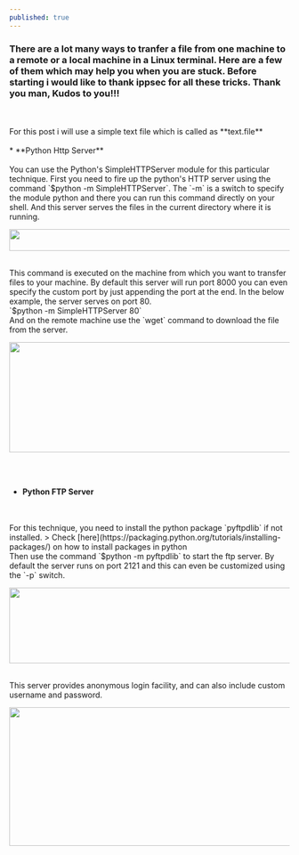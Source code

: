 ```yaml
---
published: true
---
```

### There are a lot many ways to tranfer a file from one machine to a remote or a local machine in a Linux terminal. Here are a few of them which may help you when you are stuck. Before starting i would like to thank **ippsec** for all these tricks. Thank you man, Kudos to you!!!
<br>
<br>
For this post i will use a simple text file which is called as **text.file**
<br>
<br>
* **Python Http Server**
<br>
<br>
	You can use the Python's SimpleHTTPServer module for this particular technique. First you need to fire up the
    python's HTTP server using the command `$python -m SimpleHTTPServer`. The `-m` is a switch to specify the
    module python and there you can run this command directly on your shell. And this server serves the files in
    the current directory where it is running.
    <br>
<p align="center">
  <img width="614" height="39" src="https://fir3wa1-k3r.github.io/imgs/file_1.png">	
</p>
	<br>
    This command is executed on the machine from which you want to transfer files to your machine.
	By default this server will run port 8000 you can even specify the custom port by just appending the
    port at the end. In the below example, the server serves on port 80.
    <br>
    `$python -m SimpleHTTPServer 80` 
    <br>
    And on the remote machine use the `wget` command to download the file from the server.
 <p align="center">
  	<img width="1286" height="198" src="https://fir3wa1-k3r.github.io/imgs/file_2.png">
</p>
    <br>
    <br>
    
* **Python FTP Server**
<br>
<br>
	For this technique, you need to install the python package `pyftpdlib` if not installed.
    > Check [here](https://packaging.python.org/tutorials/installing-packages/) on how to install packages in 
    python
	<br>
    Then use the command `$python -m pyftpdlib` to start the ftp server. By default the server runs on port 2121
    and this can even be customized using the `-p` switch.
    <br>
<p align="center">
	<img width="800" height="136" src="https://fir3wa1-k3r.github.io/imgs/file_4.png">
</p>
    <br>
   	This server provides anonymous login facility, and can also include custom username and password.
<p align="center">
	<img width="686" height="249" src="https://fir3wa1-k3r.github.io/imgs/file_5.png">
</p>
    
  